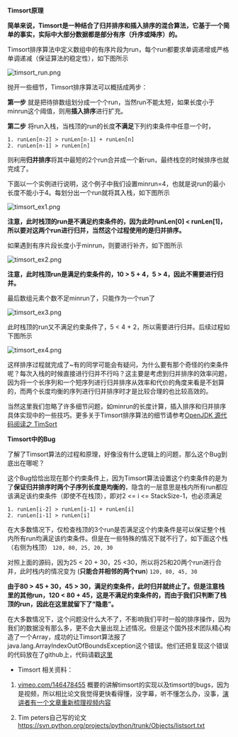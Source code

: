 **Timsort原理**

**简单来说，Timsort是一种结合了归并排序和插入排序的混合算法，它基于一个简单的事实，实际中大部分数据都是部分有序（升序或降序）的。**

Timsort排序算法中定义数组中的有序片段为run，每个run都要求单调递增或严格单调递减（保证算法的稳定性），如下图所示

![timsort_run.png](http://image.3001.net/images/20150326/14273759403128.png!small)

抛开一些细节，Timsort排序算法可以概括成两步：

**第一步** 就是把待排数组划分成一个个run，当然run不能太短，如果长度小于minrun这个阈值，则用**插入排序**进行扩充。

**第二步** 将run入栈，当栈顶的run的长度**不满足**下列约束条件中任意一个时，
```
1. runLen[n-2] > runLen[n-1] + runLen[n]
2. runLen[n-1] > runLen[n]
```
则利用**归并排序**将其中最短的2个run合并成一个新run，最终栈空的时候排序也就完成了。

下面以一个实例进行说明，这个例子中我们设置minrun=4，也就是说run的最小长度不能小于4。每划分出一个run就将其入栈，如下图所示

![](http://image.3001.net/images/20150326/14273761027309.png!small "timsort_ex1.png")

**注意，此时栈顶的run是不满足约束条件的，因为此时runLen[0] < runLen[1]，所以要对这两个run进行归并，当然这个过程使用的是归并排序。**

如果遇到有序片段长度小于minrun，则要进行补齐，如下图所示

![](http://image.3001.net/images/20150326/14273761556221.png!small "timsort_ex2.png")

**注意，此时栈顶run是满足约束条件的，10 > 5 + 4，5 > 4，因此不需要进行归并。**

最后数组元素个数不足minrun了，只能作为一个run了

![](http://image.3001.net/images/20150326/14273761988859.png!small "timsort_ex3.png")

此时栈顶的run又不满足约束条件了，5 < 4 + 2，所以需要进行归并。后续过程如下图所示

![](http://image.3001.net/images/20150326/14273762306056.png!small "timsort_ex4.png")

这样排序过程就完成了~有的同学可能会有疑问，为什么要有那个奇怪的约束条件呢？每次入栈的时候直接进行归并不行吗？这主要是考虑到归并排序的效率问题，因为将一个长序列和一个短序列进行归并排序从效率和代价的角度来看是不划算的，而两个长度均衡的序列进行归并排序时才是比较合理的也比较高效的。

当然这里我们忽略了许多细节问题，如minrun的长度计算，插入排序和归并排序具体实现中的一些技巧。更多关于Timsort排序算法的细节请参考[OpenJDK 源代码阅读之 TimSort](http://blog.csdn.net/on_1y/article/details/30109975 "OpenJDK 源代码阅读之 TimSort")

**Timsort中的Bug**

了解了Timsort算法的过程和原理，好像没有什么逻辑上的问题，那么这个Bug到底出在哪呢？

这个Bug恰恰出现在那个约束条件上，因为Timsort算法设置这个约束条件的是为了**保证归并排序时两个子序列长度是均衡的**，隐含的一层意思是栈内所有run都应该满足该约束条件（即使不在栈顶），即对2 <= i <= StackSize-1，也必须满足

```
1. runLen[i-2] > runLen[i-1] + runLen[i]
2. runLen[i-1] > runLen[i]
```

在大多数情况下，仅检查栈顶的3个run是否满足这个约束条件是可以保证整个栈内所有run均满足该约束条件。但是在一些特殊的情况下就不行了，如下面这个栈（右侧为栈顶）
```120, 80, 25, 20, 30```

对照上面的源码，因为25 < 20 + 30，25 <30，所以将25和20两个run进行合并，此时栈内的情况变为 (**只能合并相邻的两个run**)
```120, 80, 45, 30```

**由于80 > 45 + 30，45 > 30，满足约束条件，此时归并就终止了。但是注意栈里的其他run，120 < 80 + 45，这是不满足约束条件的，而由于我们只判断了栈顶的run，因此在这里就留下了“隐患”。**

在大多数情况下，这个问题没什么大不了，不影响我们平时一般的排序操作，因为我们的数据没有那么多，更不会大量出现上述情况。但是这个国外技术团队精心构造了一个Array，成功的让Timsort算法报了java.lang.ArrayIndexOutOfBoundsException这个错误。他们还把复现这个错误的代码放在了github上，代码请戳[这里](https://github.com/abstools/java-timsort-bug)

* Timsort 相关资料：
1. [vimeo.com/146478455](https://vimeo.com/146478455) 概要的讲解timsort的实现以及timsort的bugs，因为是视频，所以相比论文我觉得更快看得懂，没字幕，听不懂怎么办，没事，[演讲者有一个文章重新梳理视频内容](http://www.envisage-project.eu/proving-android-java-and-python-sorting-algorithm-is-broken-and-how-to-fix-it/)

2. Tim peters自己写的论文  https://svn.python.org/projects/python/trunk/Objects/listsort.txt